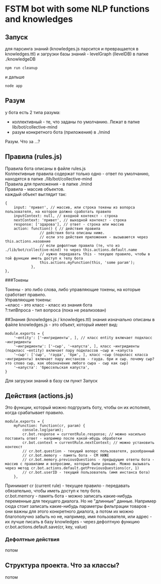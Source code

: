 # FSTM bot with some NLP functions and knowledges

## Запуск  
для парсинга знаний (knowledges.js парсится и превращается в knowledges.ttl) и загрузки базы знаний - levelGraph (llevelDB) в папке ./knowledgeDB

    npm run cleanup

и дальше 

    node app


## Разум
у бота есть 2 типа разума:  

 - коллективный - те, что заданы по умолчанию. Лежат в папке lib/bot/collective-mind  
 - разум конкретного бота (приложения) в ./mind  

Разум. Что за ...?  
  

## Правила (rules.js)  
Правила бота описаны в файле rules.js  
Коллективные правила содержат только одно - ответ по умолчанию, находятся в папке ./lib/bot/collective-mind  
Правила для приложения - в папке ./mind  
Правила - массив объектов.  
каждый объект выглядит так:  

    {
        input: 'привет', // массив, или строка токены из вопорса пользователя, на которое должно сработать правило
        inputContext: null, // входной контекст - строка
        nextContext: 'привет', // выходной контекст - строка
        response: ['здарова'], // ответ - строка или массив
        action: function() { // действия правила
                    // действия бота описаны ниже. 
                    // если это действия приложения - вызываются через this.actions.назавние
                    // если дефолтные правила (те, что из ./lib/bot/collective-mind) то через this.actions.default.name
                    // нужно передавать this - текущее правило, чтобы в той функции иметь доступ к телу бота
                    this.actions.myFunction(this, 'some param');
                }, 
    },

###Токены    

Токены - это либо слова, либо управляющие токены, на которые сработает правило.  
Управляющие токены:  
 ~класс - это класс - класс из знания бота  
 ?:типВпроса - тип вопроса (пока не реализован)  


##Знания (knowledges.js / knowledges.ttl)
знания изначально описаны в файле knowledges.js - это объект, который имеет вид:
  
    module.exports = {
        '~entity': ['~ингридиенты', ], // класс entity включает подкласс ~ингридиенты
        '~ингридиенты': ['~сыр', '~капуста', ], класс ~ингридиенты (подкласс ~entity) включает пару подклассов ~сыр и ~капуста
        '~сыр': ['сыр', 'гауда', 'бри', ], класс ~сыр (подкласс класса ~ингридиенты) включает пару инстансов - гауда. бри и сыр. почему сыр? это слово сыр, как обозначение любого сыра - сыр как сыр)
        '~капуста': 'брюссельская капуста',
    }

Для загрузки знаний в базу см пункт Запуск


## Действия (actions.js)
Это функции, который можно подгрузить боту, чтобы он их исполнял, когда срабатывает правило.

    module.exports = {
        myFunction: function(cr, param) {
            console.log(param);
            cr.bot.response = currentRule.response; // можно насильно поставить ответ - например после какой-ибудь обработки
            cr.bot.context = currentRule.nextContext; // можно установить контекст
            // cr.bot.question - текущий вопорс пользователя, разобранный
            // cr.bot.memory - память бота - СМ НИЖЕ
            // cr.bot.memory.previousQuestions - предыдущие ответы бота - массив с правилами и вопросами, которые были раньше. Можно вызывать через метод cr.bot.actions.default.getPreviousQuestions(cr, 1)
            // cr.bot.userID - текущий пользователь (имя инстанса бота)
        },

Принимает cr (current rule) - текущее правило - передавать обязательно, чтобы иметь доступ к телу бота.  
cr.bot.memory - память бота - можно записать какие-нибудь переменные для текущего диалога. Но не "длинные" данные. Например сюда стоит записать какие-нибудь параметры фильтрации товаров - они важны для этого конкретного диалога, а потом их можно благополучно забыть
но не, например, имя пользователя, или адрес - их лучше писать в базу knowledges - через дефолтную функцию cr.bot.actions.default.save(cr, key, value)

### Дефолтные действия
потом
## Структура проекта. Что за классы?
потом
